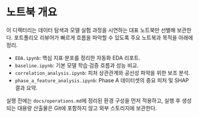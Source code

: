# 노트북 개요
이 디렉터리는 데이터 탐색과 모델 실험 과정을 시연하는 대표 노트북만 선별해 보관한다. 포트폴리오 리뷰어가 빠르게 흐름을 파악할 수 있도록 주요 노트북과 목적을 아래에 정리.

- `EDA.ipynb`: 핵심 지표·분포를 정리한 자동화 EDA 리포트.
- `baseline.ipynb`: 기본 모델 학습·검증 흐름과 성능 비교.
- `correlation_analysis.ipynb`: 피처 상관관계와 공선성 파악을 위한 보조 분석.
- `phase_a_feature_analysis.ipynb`: Phase A 데이터셋의 중요 피처 및 SHAP 결과 요약.

실행 전에는 `docs/operations.md`에 정리된 환경 구성을 먼저 적용하고, 실행 후 생성되는 대용량 산출물은 Git에 포함하지 않고 외부 스토리지에 보관한다.
